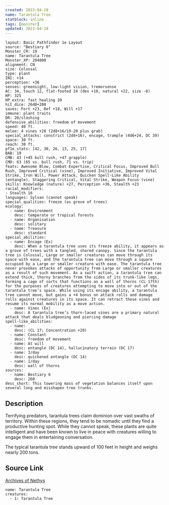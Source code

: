```yaml
---
created: 2023-04-28
name: Tarantula Tree
statblock: inline
tags: [monster]
updated: 2023-04-28
---
```

```statblock
layout: Basic Pathfinder 1e Layout
source: "Bestiary 6"
Monster_CR: 19
name: Tarantula Tree
Monster_XP: 204800
alignment: CN
size: Colossal
type: plant
INI: +14
perception: +36
senses: greensight, low-light vision, tremorsense
AC: 34, touch 12, flat-footed 24 (dex +10, natural +22, size -8)
HP: 325
HP_extra: fast healing 20
hit_dice: 26d8+208
saves: Fort +23, Ref +18, Will +17
immune: plant traits
DR: 20/slashing
defensive_abilities: freedom of movement
speed: 40 ft.
melee: 4 vines +28 (2d8+16/19-20 plus grab)
special_attacks: constrict (2d8+16), encage, trample (4d6+24, DC 39)
space: 30 ft.
reach: 30 ft.
pf1e_stats: [42, 30, 26, 13, 25, 17]
BAB: 19
CMB: 43 (+45 bull rush, +47 grapple)
CMD: 63 (65 vs. bull rush, 71 vs. trip)
feats: Awesome Blow, Combat Expertise, Critical Focus, Improved Bull Rush, Improved Critical (vine), Improved Initiative, Improved Vital Strike, Iron Will, Power Attack, Quicken Spell-Like Ability (entangle), Staggering Critical, Vital Strike, Weapon Focus (vine)
skills: Knowledge (nature) +27, Perception +36, Stealth +23
racial_modifiers:
- Stealth 16
languages: Sylvan (cannot speak)
special_qualities: freeze (as grove of trees)
ecology:
  - name: Environment
    desc: temperate or tropical forests
  - name: Organisation
    desc: solitary
  - name: Treasure
    desc: standard
special_abilities:
  - name: Encage (Ex)
    desc: When a tarantula tree uses its freeze ability, it appears as a grove of trees with a tangled, shared canopy. Since the tarantula tree is Colossal, Large or smaller creatures can move through its space with ease, and the tarantula tree can move through a square occupied by a Large or smaller creature with ease. The tarantula tree never provokes attacks of opportunity from Large or smaller creatures as a result of such movement. As a swift action, a tarantula tree can extend thick, thorny branches from the sides of its trunk-like legs, forming a cage of sorts that functions as a wall of thorns (CL 17th) for the purposes of creatures attempting to move into or out of the tarantula tree’s space. While using its encage ability, a tarantula tree cannot move, but gains a +4 bonus on attack rolls and damage rolls against creatures in its space. It can retract these vines and resume its normal mobility as a move action.
  - name: Vines (Ex)
    desc: A tarantula tree’s thorn-laced vines are a primary natural attack that deals bludgeoning and piercing damage
spell-like_abilities:
  - name:
    desc: (CL 17; Concentration +20)
  - name: Constant
    desc: freedom of movement
  - name: At will
    desc: entangle (DC 14), hallucinatory terrain (DC 17)
  - name: 3/day
    desc: quickened entangle (DC 14)
  - name: 1/day
    desc: wall of thorns
sources:
  - name: Bestiary 6
    desc: 260
desc_short: This towering mass of vegetation balances itself upon several long and misshapen tree trunks.
```
## Description
Terrifying predators, tarantula trees claim dominion over vast swaths of territory. Within these regions, they tend to be nomadic until they find a productive hunting spot. While they cannot speak, these plants are quite intelligent and have been known to live in peace with creatures willing to engage them in entertaining conversation. 

The typical tarantula tree stands upward of 100 feet in height and weighs nearly 200 tons.
## Source Link
[Archives of Nethys](https://aonprd.com/MonsterDisplay.aspx?ItemName=Tarantula%20Tree)
```encounter-table
name: Tarantula Tree
creatures:
  - 1: Tarantula Tree
```
